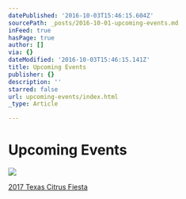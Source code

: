 ```yaml
---
datePublished: '2016-10-03T15:46:15.604Z'
sourcePath: _posts/2016-10-01-upcoming-events.md
inFeed: true
hasPage: true
author: []
via: {}
dateModified: '2016-10-03T15:46:15.141Z'
title: Upcoming Events
publisher: {}
description: ''
starred: false
url: upcoming-events/index.html
_type: Article

---
```

# Upcoming Events
![](https://the-grid-user-content.s3-us-west-2.amazonaws.com/47d6c16e-f38a-4814-bb80-35b698836f0e.jpg)

[2017 Texas Citrus Fiesta][0]

[0]: http://www.texascitrusfiesta.org/2017-events "2017 Texas Citrus Fiesta"